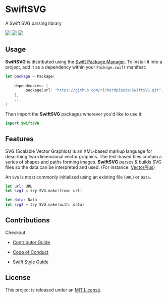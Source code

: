 # SwiftSVG

A Swift SVG parsing library

![](https://github.com/richardpiazza/SwiftSVG/workflows/Swift/badge.svg?branch=main)
[![](https://img.shields.io/endpoint?url=https%3A%2F%2Fswiftpackageindex.com%2Fapi%2Fpackages%2Frichardpiazza%2FSwiftSVG%2Fbadge%3Ftype%3Dplatforms)](https://swiftpackageindex.com/richardpiazza/SwiftSVG)
[![](https://img.shields.io/endpoint?url=https%3A%2F%2Fswiftpackageindex.com%2Fapi%2Fpackages%2Frichardpiazza%2FSwiftSVG%2Fbadge%3Ftype%3Dswift-versions)](https://swiftpackageindex.com/richardpiazza/SwiftSVG)

## Usage

**SwiftSVG** is distributed using the [Swift Package Manager](https://swift.org/package-manager). To install it into a project, add it as a dependency within your `Package.swift` manifest:

```swift
let package = Package(
    ...
    dependencies: [
        .package(url: "https://github.com/richardpiazza/SwiftSVG.git", from: "0.10.0")
    ],
    ...
)
```

Then import the **SwiftSVG** packages wherever you'd like to use it:

```swift
import SwiftSVG
```

## Features

SVG (Scalable Vector Graphics) is an XML-based markup language for describing two-dimensional vector graphics.
The text-based files contain a series of shapes and paths forming images.
**SwiftSVG** parses & builds SVG files so the data can be interpreted and used. (For instance: [VectorPlus](https://github.com/richardpiazza/VectorPlus))

An `SVG` is most commonly initialized using an existing file (`URL`) or `Data`.

```swift
let url: URL
let svg1 = try SVG.make(from: url)

let data: Data
let svg2 = try SVG.make(with: data)
```

## Contributions

Checkout

* [Contributor Guide](https://github.com/richardpiazza/.github/blob/main/CONTRIBUTING.md)

* [Code of Conduct](https://github.com/richardpiazza/.github/blob/main/CODE_OF_CONDUCT.md)

* [Swift Style Guide](https://github.com/richardpiazza/.github/blob/main/SWIFT_STYLE_GUIDE.md)

## License

This project is released under an [MIT License](https://github.com/richardpiazza/SwiftSVG/blob/master/LICENSE).
